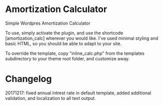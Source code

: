 # Amortization Calculator
Simple Wordpres Amortization Calculator

To use, simply activate the plugin, and use the shortcode [amortization_calc] wherever you would like.  I've used minimal styling and basic HTML, so you should be able to adapt to your site.

To override the template, copy "inline_calc.php" from the templates subdirectory to your theme root folder, and customize away.

# Changelog
20171217: fixed annual intrest rate in default template, added additional validation, and localization to all text output.